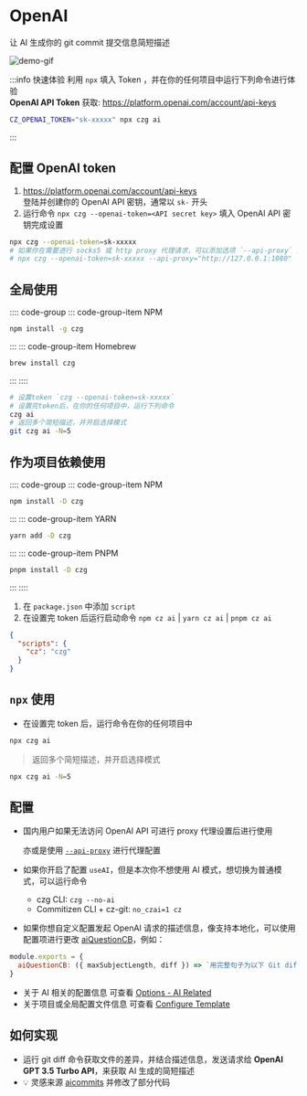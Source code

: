 # OpenAI <Badge type="info" text="GPT 3.5 Turbo 模型 「默认」" />

让 AI 生成你的 git commit 提交信息简短描述

![demo-gif](https://user-images.githubusercontent.com/40693636/219867044-3ca9823d-9294-4e02-9a5b-624578844168.gif) <!-- size=686x309 -->

:::info 快速体验
利用 `npx` 填入 Token ，并在你的任何项目中运行下列命令进行体验<br>
**OpenAI API Token** 获取: https://platform.openai.com/account/api-keys

```sh
CZ_OPENAI_TOKEN="sk-xxxxx" npx czg ai
```
:::

## 配置 OpenAI token

1. https://platform.openai.com/account/api-keys <br>登陆并创建你的 OpenAI API 密钥，通常以 `sk-` 开头
2. 运行命令 `npx czg --openai-token=<API secret key>` 填入 OpenAI API 密钥完成设置

```sh
npx czg --openai-token=sk-xxxxx
# 如果你在需要进行 socks5 或 http proxy 代理请求，可以添加选项 `--api-proxy` 进行代理配置
# npx czg --openai-token=sk-xxxxx --api-proxy="http://127.0.0.1:1080"
```

## 全局使用

:::: code-group
::: code-group-item NPM

```sh
npm install -g czg
```

:::
::: code-group-item Homebrew

```sh
brew install czg
```

:::
::::

```sh
# 设置token `czg --openai-token=sk-xxxxx`
# 设置完token后，在你的任何项目中，运行下列命令
czg ai
# 返回多个简短描述，并开启选择模式
git czg ai -N=5
```

## 作为项目依赖使用

:::: code-group
::: code-group-item NPM

```sh
npm install -D czg
```

:::
::: code-group-item YARN

```sh
yarn add -D czg
```

:::
::: code-group-item PNPM

```sh
pnpm install -D czg
```

:::
::::

1. 在 `package.json` 中添加 `script`<br>
2. 在设置完 token 后运行启动命令 `npm cz ai` | `yarn cz ai` | `pnpm cz ai`
```json
{
  "scripts": {
    "cz": "czg"
  }
}
```

## `npx` 使用

- 在设置完 token 后，运行命令在你的任何项目中

```sh
npx czg ai
```

> 返回多个简短描述，并开启选择模式
```sh
npx czg ai -N=5
```

## 配置

- 国内用户如果无法访问 OpenAI API 可进行 proxy 代理设置后进行使用
  
  亦或是使用 [`--api-proxy`](/zh/cli/ai#%E9%80%89%E9%A1%B9) 进行代理配置
- 如果你开启了配置 `useAI`，但是本次你不想使用 AI 模式，想切换为普通模式，可以运行命令
  - czg CLI: `czg --no-ai`
  - Commitizen CLI + cz-git: `no_czai=1 cz`
- 如果你想自定义配置发起 OpenAI 请求的描述信息，像支持本地化，可以使用配置项进行更改 [aiQuestionCB](/zh/config/engineer#aiquestioncb)，例如：

```js
module.exports = {
  aiQuestionCB: ({ maxSubjectLength, diff }) => `用完整句子为以下 Git diff 代码写一个有见解并简洁的 Git 中文提交消息，不加任何前缀，并且内容不能超过 ${maxSubjectLength} 个字符: \`\`\`diff\n${diff}\n\`\`\``,
}
```
- 关于 AI 相关的配置信息 可查看 [Options - AI Related](/zh/config/engineer#useai)
- 关于项目或全局配置文件信息 可查看 [Configure Template](/zh/config/#configure-template)

## 如何实现

- 运行 git diff 命令获取文件的差异，并结合描述信息，发送请求给 **OpenAI GPT 3.5 Turbo API**，来获取 AI 生成的简短描述
- 💡 灵感来源 [aicommits](https://github.com/Nutlope/aicommits) 并修改了部分代码
